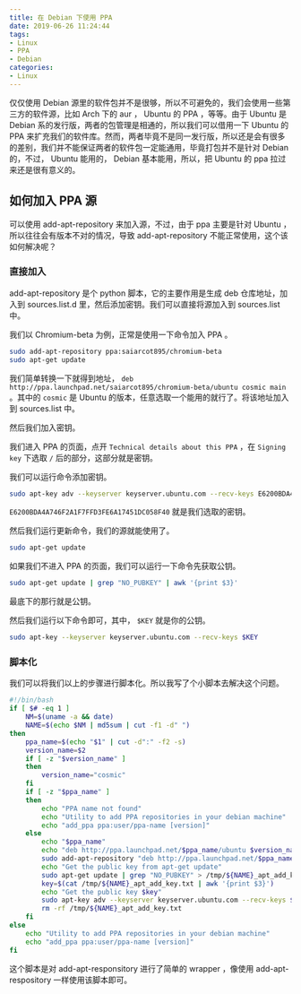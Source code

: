 ```yaml
---
title: 在 Debian 下使用 PPA
date: 2019-06-26 11:24:44
tags:
- Linux
- PPA
- Debian
categories:
- Linux
---
```


仅仅使用 Debian 源里的软件包并不是很够，所以不可避免的，我们会使用一些第三方的软件源，比如 Arch 下的 aur ， Ubuntu 的 PPA ，等等。由于 Ubuntu 是 Debian 系的发行版，两者的包管理是相通的，所以我们可以借用一下 Ubuntu 的 PPA 来扩充我们的软件库。然而，两者毕竟不是同一发行版，所以还是会有很多的差别，我们并不能保证两者的软件包一定能通用，毕竟打包并不是针对 Debian 的，不过， Ubuntu 能用的， Debian 基本能用，所以，把 Ubuntu 的 ppa 拉过来还是很有意义的。

<!--more-->

## 如何加入 PPA 源

可以使用 add-apt-repository 来加入源，不过，由于 ppa 主要是针对 Ubuntu ，所以往往会有版本不对的情况，导致 add-apt-repository 不能正常使用，这个该如何解决呢？

### 直接加入

add-apt-repository 是个 python 脚本，它的主要作用是生成 deb 仓库地址，加入到 sources.list.d 里，然后添加密钥。我们可以直接将源加入到 sources.list 中。

我们以 Chromium-beta 为例，正常是使用一下命令加入 PPA 。

```sh
sudo add-apt-repository ppa:saiarcot895/chromium-beta
sudo apt-get update
```

我们简单转换一下就得到地址， `deb http://ppa.launchpad.net/saiarcot895/chromium-beta/ubuntu cosmic main ` 。其中的 	`cosmic` 是 Ubuntu 的版本，任意选取一个能用的就行了。将该地址加入到 sources.list 中。

然后我们加入密钥。

我们进入 PPA 的页面，点开 `Technical details about this PPA` ，在 `Signing key` 下选取 `/` 后的部分，这部分就是密钥。

我们可以运行命令添加密钥。

```sh
sudo apt-key adv --keyserver keyserver.ubuntu.com --recv-keys E6200BDA4A746F2A1F7FFD3FE6A17451DC058F40
```

`E6200BDA4A746F2A1F7FFD3FE6A17451DC058F40` 就是我们选取的密钥。

然后我们运行更新命令，我们的源就能使用了。

```sh
sudo apt-get update
```

如果我们不进入 PPA 的页面，我们可以运行一下命令先获取公钥。

```sh
sudo apt-get update | grep "NO_PUBKEY" | awk '{print $3}'
```

最底下的那行就是公钥。

然后我们运行以下命令即可，其中， `$KEY` 就是你的公钥。

```sh
sudo apt-key --keyserver keyserver.ubuntu.com --recv-keys $KEY
```

### 脚本化

我们可以将我们以上的步骤进行脚本化。所以我写了个小脚本去解决这个问题。

```sh
#!/bin/bash
if [ $# -eq 1 ]
    NM=$(uname -a && date)
    NAME=$(echo $NM | md5sum | cut -f1 -d" ")
then
    ppa_name=$(echo "$1" | cut -d":" -f2 -s)
    version_name=$2
    if [ -z "$version_name" ]
    then
        version_name="cosmic"
    fi
    if [ -z "$ppa_name" ]
    then
        echo "PPA name not found"
        echo "Utility to add PPA repositories in your debian machine"
        echo "add_ppa ppa:user/ppa-name [version]"
    else
        echo "$ppa_name"
        echo "deb http://ppa.launchpad.net/$ppa_name/ubuntu $version_name main"
        sudo add-apt-repository "deb http://ppa.launchpad.net/$ppa_name/ubuntu $version_name main"
        echo "Get the public key from apt-get update"
        sudo apt-get update | grep "NO_PUBKEY" > /tmp/${NAME}_apt_add_key.txt
        key=$(cat /tmp/${NAME}_apt_add_key.txt | awk '{print $3}')
        echo "Get the public key $key"
        sudo apt-key adv --keyserver keyserver.ubuntu.com --recv-keys $key
        rm -rf /tmp/${NAME}_apt_add_key.txt
    fi
else
    echo "Utility to add PPA repositories in your debian machine"
    echo "add_ppa ppa:user/ppa-name [version]"
fi
```

这个脚本是对 add-apt-responsitory 进行了简单的 wrapper ，像使用 add-apt-respository 一样使用该脚本即可。
